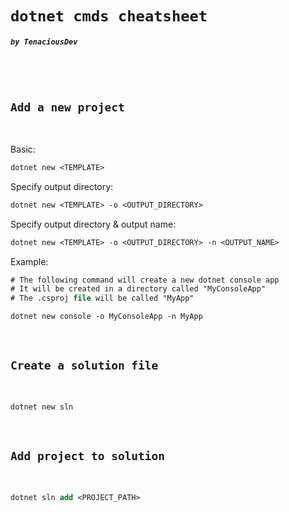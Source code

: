 <!-- <style type="text/css" rel="stylesheet">

  h1 code {
    color: olivedrab;
    text-shadow: .5px 2px 2px;

  }
  h2 code {
    color: darkolivegreen;
    border-bottom: 2px solid darkolivegreen;
    text-shadow: .1px .5px 2px;
  }

  h5 code {
    color: olive;
    text-shadow: .1px .5px 2px;
  }

  p {
    color: ivory;
    width: 40%;
    font-family: "Lucida Console", "Courier New", monospace;
  }
</style> -->

# `dotnet cmds cheatsheet`

##### `by TenaciousDev`

<br />
<br />

## `Add a new project`

<br />

Basic:

```ps
dotnet new <TEMPLATE>
```

Specify output directory:

```ps
dotnet new <TEMPLATE> -o <OUTPUT_DIRECTORY>
```

Specify output directory & output name:

```ps
dotnet new <TEMPLATE> -o <OUTPUT_DIRECTORY> -n <OUTPUT_NAME>
```

Example:

```ps
# The following command will create a new dotnet console app
# It will be created in a directory called "MyConsoleApp"
# The .csproj file will be called "MyApp"

dotnet new console -o MyConsoleApp -n MyApp
```

<br />

## `Create a solution file`

<br />

```ps
dotnet new sln
```

<br />

## `Add project to solution`

<br />

```ps
dotnet sln add <PROJECT_PATH>
```

